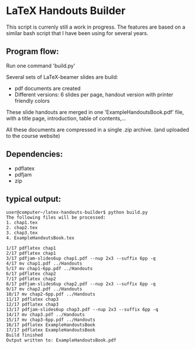 LaTeX Handouts Builder
======================

This script is currenly still a work in progress. The features are based on a similar bash script that I have been using for several years.

Program flow:
-------------
Run one command 'build.py'

Several sets of LaTeX-beamer slides are build:
 * pdf documents are created
 * Different versions: 6 slides per page, handout version with printer friendly colors

These slide handouts are merged in one 'ExampleHandoutsBook.pdf' file, with a title page, introduction, table of contents,...

All these documents are compressed in a single .zip archive. (and uploaded to the course website)

Dependencies:
-------------
 * pdflatex
 * pdfjam
 * zip

typical output:
---------------
    user@computer~/latex-handouts-builder$ python build.py 
    The following files will be processed:
    1. chap1.tex
    2. chap2.tex
    3. chap3.tex
    4. ExampleHandoutsBook.tex

    1/17 pdflatex chap1
    2/17 pdflatex chap1
    3/17 pdfjam-slides6up chap1.pdf --nup 2x3 --suffix 6pp -q
    4/17 mv chap1.pdf ../Handouts
    5/17 mv chap1-6pp.pdf ../Handouts
    6/17 pdflatex chap2
    7/17 pdflatex chap2
    8/17 pdfjam-slides6up chap2.pdf --nup 2x3 --suffix 6pp -q
    9/17 mv chap2.pdf ../Handouts
    10/17 mv chap2-6pp.pdf ../Handouts
    11/17 pdflatex chap3
    12/17 pdflatex chap3
    13/17 pdfjam-slides6up chap3.pdf --nup 2x3 --suffix 6pp -q
    14/17 mv chap3.pdf ../Handouts
    15/17 mv chap3-6pp.pdf ../Handouts
    16/17 pdflatex ExampleHandoutsBook
    17/17 pdflatex ExampleHandoutsBook
    Build finished
    Output written to: ExampleHandoutsBook.pdf


